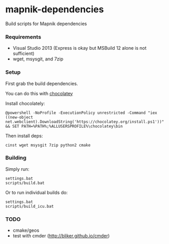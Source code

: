 mapnik-dependencies
===================

Build scripts for Mapnik dependencies

### Requirements

 - Visual Studio 2013 (Express is okay but MSBuild 12 alone is not sufficient)
 - wget, msysgit, and 7zip

### Setup

First grab the build dependencies.

You can do this with [chocolatey](https://chocolatey.org/)

Install chocolately:

    @powershell -NoProfile -ExecutionPolicy unrestricted -Command "iex ((new-object net.webclient).DownloadString('https://chocolatey.org/install.ps1'))" && SET PATH=%PATH%;%ALLUSERSPROFILE%\chocolatey\bin

Then install deps:

    cinst wget msysgit 7zip python2 cmake

### Building

Simply run:

    settings.bat
    scripts/build.bat


Or to run individual builds do:

    settings.bat
    scripts/build_icu.bat

### TODO

 - cmake/geos
 - test with cmder (http://bliker.github.io/cmder)

